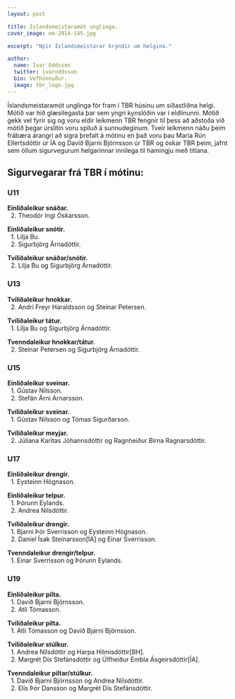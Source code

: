 ```yaml
---
layout: post

title: Íslandsmeistaramót unglinga.
cover_image: em-2014-145.jpg

excerpt: "Nýir Íslandsmeistarar krýndir um helgina."

author:
  name: Ívar Oddsson
  twitter: ivaroddsson
  bio: Vefhönnuður.
  image: tbr_logo.jpg
---
```

Íslandsmeistaramót unglinga fór fram í TBR húsinu um síðastliðna helgi. Mótið var hið glæsilegasta þar sem yngri kynslóðin var í eldlínunni. Mótið gekk vel fyrir sig og voru eldir leikmenn TBR fengnir til þess að aðstoða við mótið þegar úrslitin voru spiluð á sunnudeginum. Tveir leikmenn náðu þeim frábæra árangri að sigra þrefalt á mótinu en það voru þau María Rún Ellertsdóttir úr ÍA og Davíð Bjarni Björnsson úr TBR og óskar TBR þeim, jafnt sem öllum sigurvegurum helgarinnar innilega til hamingju með titlana.

## <i class="fa fa-trophy"></i> Sigurvegarar frá TBR í mótinu:

### U11
**Einliðaleikur snáðar.**  
&nbsp;&nbsp;2. Theodór Ingi Óskarsson.  

**Einliðaleikur snótir.**  
&nbsp;&nbsp;1. Lilja Bu.  
&nbsp;&nbsp;2. Sigurbjörg Árnadóttir.  

**Tvíliðaleikur snáðar/snótir.**  
&nbsp;&nbsp;2. Lilja Bu og Sigurbjörg Árnadóttir.  

### U13
**Tvíliðaleikur hnokkar.**  
&nbsp;&nbsp;2. Andri Freyr Haraldsson og Steinar Petersen.  

**Tvíliðaleikur tátur.**  
&nbsp;&nbsp;1. Lilja Bu og Sigurbjörg Árnadóttir.  

**Tvenndaleikur hnokkar/tátur.**  
&nbsp;&nbsp;2. Steinar Petersen og Sigurbjörg Árnadóttir.  

### U15
**Einliðaleikur sveinar.**  
&nbsp;&nbsp;1. Gústav Nilsson.  
&nbsp;&nbsp;2. Stefán Árni Arnarsson.  

**Tvíliðaleikur sveinar.**  
&nbsp;&nbsp;1. Gústav Nilsson og Tómas Sigurðarson.  

**Tvíliðaleikur meyjar.**  
&nbsp;&nbsp;2. Júlíana Karitas Jóhannsdóttir og Ragnheiður Birna Ragnarsdóttir.  

### U17
**Einliðaleikur drengir.**  
&nbsp;&nbsp;1. Eysteinn Högnason.  

**Einliðaleikur telpur.**  
&nbsp;&nbsp;1. Þórunn Eylands.  
&nbsp;&nbsp;2. Andrea Nilsdóttir.  

**Tvíliðaleikur drengir.**  
&nbsp;&nbsp;1. Bjarni Þór Sverrisson og Eysteinn Högnason.  
&nbsp;&nbsp;2. Daníel Ísak Steinarsson[ÍA] og Einar Sverrisson.  

**Tvenndaleikur drengir/telpur.**  
&nbsp;&nbsp;1. Einar Sverrisson og Þórunn Eylands.  

### U19
**Einliðaleikur pilta.**  
&nbsp;&nbsp;1. Davíð Bjarni Björnsson.  
&nbsp;&nbsp;2. Atli Tómasson.  

**Tvíliðaleikur pilta.**  
&nbsp;&nbsp;1. Atli Tómasson og Davíð Bjarni Björnsson.    

**Tvíliðaleikur stúlkur.**  
&nbsp;&nbsp;1. Andrea Nilsdóttir og Harpa Hilmisdóttir[BH].  
&nbsp;&nbsp;2. Margrét Dís Stefánsdóttir og Úlfheiður Embla Ásgeirsdóttir[ÍA].

**Tvenndaleikur piltar/stúlkur.**  
&nbsp;&nbsp;1. Davíð Bjarni Björnsson og Andrea Nilsdóttir.  
&nbsp;&nbsp;2. Elís Þór Dansson og Margrét Dís Stefánsdóttir.  
